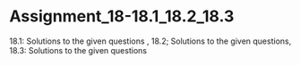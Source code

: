 # Assignment_18-18.1_18.2_18.3
18.1: Solutions to the given questions , 18.2; Solutions to the given questions, 18.3: Solutions to the given questions
